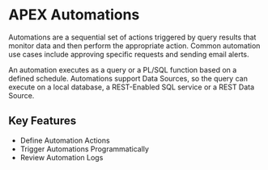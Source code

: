 # APEX Automations

Automations are a sequential set of actions triggered by query results that monitor data and then perform the appropriate action. Common automation use cases include approving specific requests and sending email alerts.

An automation executes as a query or a PL/SQL function based on a defined schedule. Automations support Data Sources, so the query can execute on a local database, a REST-Enabled SQL service or a REST Data Source.

## Key Features

- Define Automation Actions
- Trigger Automations Programmatically
- Review Automation Logs